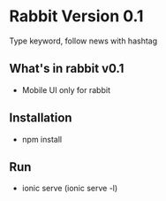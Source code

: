 # Rabbit Version 0.1
Type keyword, follow news with hashtag

## What's in rabbit v0.1
* Mobile UI only for rabbit

## Installation
* npm install

## Run
* ionic serve (ionic serve -l)